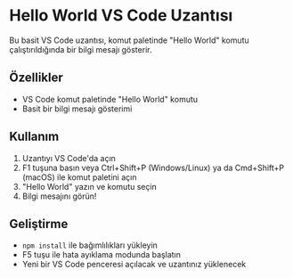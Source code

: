 # Hello World VS Code Uzantısı

Bu basit VS Code uzantısı, komut paletinde "Hello World" komutu çalıştırıldığında bir bilgi mesajı gösterir.

## Özellikler

* VS Code komut paletinde "Hello World" komutu
* Basit bir bilgi mesajı gösterimi

## Kullanım

1. Uzantıyı VS Code'da açın
2. F1 tuşuna basın veya Ctrl+Shift+P (Windows/Linux) ya da Cmd+Shift+P (macOS) ile komut paletini açın
3. "Hello World" yazın ve komutu seçin
4. Bilgi mesajını görün!

## Geliştirme

* `npm install` ile bağımlılıkları yükleyin
* F5 tuşu ile hata ayıklama modunda başlatın
* Yeni bir VS Code penceresi açılacak ve uzantınız yüklenecek 